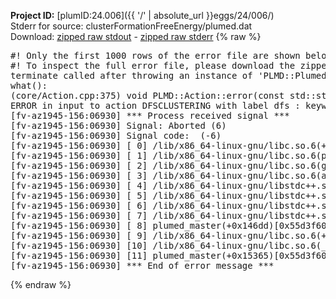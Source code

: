 **Project ID:** [plumID:24.006]({{ '/' | absolute_url }}eggs/24/006/)  
Stderr for source:  clusterFormationFreeEnergy/plumed.dat   
Download: [zipped raw stdout](plumed.dat.plumed_master.stdout.txt.zip) - [zipped raw stderr](plumed.dat.plumed_master.stderr.txt.zip) 
{% raw %}
<pre>
#! Only the first 1000 rows of the error file are shown below
#! To inspect the full error file, please download the zipped raw stderr file above
terminate called after throwing an instance of 'PLMD::Plumed::ExceptionError'
what():
(core/Action.cpp:375) void PLMD::Action::error(const std::string&) const
ERROR in input to action DFSCLUSTERING with label dfs : keyword ARG is compulsory for this action
[fv-az1945-156:06930] *** Process received signal ***
[fv-az1945-156:06930] Signal: Aborted (6)
[fv-az1945-156:06930] Signal code:  (-6)
[fv-az1945-156:06930] [ 0] /lib/x86_64-linux-gnu/libc.so.6(+0x45330)[0x7fbb06c45330]
[fv-az1945-156:06930] [ 1] /lib/x86_64-linux-gnu/libc.so.6(pthread_kill+0x11c)[0x7fbb06c9eb2c]
[fv-az1945-156:06930] [ 2] /lib/x86_64-linux-gnu/libc.so.6(gsignal+0x1e)[0x7fbb06c4527e]
[fv-az1945-156:06930] [ 3] /lib/x86_64-linux-gnu/libc.so.6(abort+0xdf)[0x7fbb06c288ff]
[fv-az1945-156:06930] [ 4] /lib/x86_64-linux-gnu/libstdc++.so.6(+0xa5ff5)[0x7fbb070a5ff5]
[fv-az1945-156:06930] [ 5] /lib/x86_64-linux-gnu/libstdc++.so.6(+0xbb0da)[0x7fbb070bb0da]
[fv-az1945-156:06930] [ 6] /lib/x86_64-linux-gnu/libstdc++.so.6(_ZSt10unexpectedv+0x0)[0x7fbb070a5a55]
[fv-az1945-156:06930] [ 7] /lib/x86_64-linux-gnu/libstdc++.so.6(+0xa5a6f)[0x7fbb070a5a6f]
[fv-az1945-156:06930] [ 8] plumed_master(+0x146dd)[0x55d3f60406dd]
[fv-az1945-156:06930] [ 9] /lib/x86_64-linux-gnu/libc.so.6(+0x2a1ca)[0x7fbb06c2a1ca]
[fv-az1945-156:06930] [10] /lib/x86_64-linux-gnu/libc.so.6(__libc_start_main+0x8b)[0x7fbb06c2a28b]
[fv-az1945-156:06930] [11] plumed_master(+0x15365)[0x55d3f6041365]
[fv-az1945-156:06930] *** End of error message ***
</pre>
{% endraw %}
